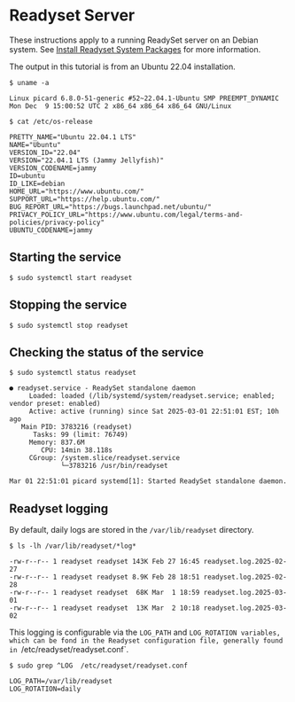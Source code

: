 # Readyset Server

These instructions apply to a running ReadySet server on an Debian system. See [Install Readyset System Packages](https://readyset.io/docs/get-started/install-rs/binaries/install-package) for more information.

The output in this tutorial is from an Ubuntu 22.04 installation.

```
$ uname -a

Linux picard 6.8.0-51-generic #52~22.04.1-Ubuntu SMP PREEMPT_DYNAMIC Mon Dec  9 15:00:52 UTC 2 x86_64 x86_64 x86_64 GNU/Linux

$ cat /etc/os-release

PRETTY_NAME="Ubuntu 22.04.1 LTS"
NAME="Ubuntu"
VERSION_ID="22.04"
VERSION="22.04.1 LTS (Jammy Jellyfish)"
VERSION_CODENAME=jammy
ID=ubuntu
ID_LIKE=debian
HOME_URL="https://www.ubuntu.com/"
SUPPORT_URL="https://help.ubuntu.com/"
BUG_REPORT_URL="https://bugs.launchpad.net/ubuntu/"
PRIVACY_POLICY_URL="https://www.ubuntu.com/legal/terms-and-policies/privacy-policy"
UBUNTU_CODENAME=jammy
```

## Starting the service

```
$ sudo systemctl start readyset
```

## Stopping the service

```
$ sudo systemctl stop readyset
```


## Checking the status of the service
```
$ sudo systemctl status readyset

● readyset.service - ReadySet standalone daemon
     Loaded: loaded (/lib/systemd/system/readyset.service; enabled; vendor preset: enabled)
     Active: active (running) since Sat 2025-03-01 22:51:01 EST; 10h ago
   Main PID: 3783216 (readyset)
      Tasks: 99 (limit: 76749)
     Memory: 837.6M
        CPU: 14min 38.118s
     CGroup: /system.slice/readyset.service
             └─3783216 /usr/bin/readyset

Mar 01 22:51:01 picard systemd[1]: Started ReadySet standalone daemon.
```

## Readyset logging

By default, daily logs are stored in the `/var/lib/readyset` directory.

```
$ ls -lh /var/lib/readyset/*log*

-rw-r--r-- 1 readyset readyset 143K Feb 27 16:45 readyset.log.2025-02-27
-rw-r--r-- 1 readyset readyset 8.9K Feb 28 18:51 readyset.log.2025-02-28
-rw-r--r-- 1 readyset readyset  68K Mar  1 18:59 readyset.log.2025-03-01
-rw-r--r-- 1 readyset readyset  13K Mar  2 10:18 readyset.log.2025-03-02
```

This logging is configurable via the `LOG_PATH` and `LOG_ROTATION variables, which can be fond in the Readyset configuration file, generally found in `/etc/readyset/readyset.conf`.

```
$ sudo grep ^LOG  /etc/readyset/readyset.conf

LOG_PATH=/var/lib/readyset
LOG_ROTATION=daily
```



